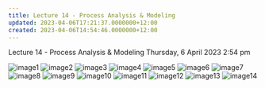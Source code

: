 ```yaml
---
title: Lecture 14 - Process Analysis & Modeling
updated: 2023-04-06T17:21:37.0000000+12:00
created: 2023-04-06T14:54:46.0000000+12:00
---
```


Lecture 14 - Process Analysis & Modeling
Thursday, 6 April 2023
2:54 pm

![image1](../../../../resources/9fd1f7728e0e4946b16abd5ceb751cf4.png)
![image2](../../../../resources/b73dd941efd54b679b18e69591142e82.png)
![image3](../../../../resources/a30b094c60834864bc9213930445838d.png)
![image4](../../../../resources/2b36357e197a4619a7991ff19d86f163.png)
![image5](../../../../resources/ee13f517ecff4eb49c8e705e1e23245b.png)
![image6](../../../../resources/54fffe64ba664073b44b571d41e9505d.png)
![image7](../../../../resources/04ceff11dc714ed387d5a109e2716f62.png)
![image8](../../../../resources/32b452ee41544c8ba0a280727a53be59.png)
![image9](../../../../resources/89258310bb13448c9918bbd5773f7923.png)
![image10](../../../../resources/58f8e918eeb94e4f9a987982b30b0f75.png)
![image11](../../../../resources/ad20d9fbed894efdaac81800b2b53ed6.png)
![image12](../../../../resources/76d6d975cf78492ea41586eafa4cec4e.png)
![image13](../../../../resources/5ef08157595046c89147034a54b017b9.png)
![image14](../../../../resources/1d9b6cf269ad409d96f82f1fd569715c.png)
